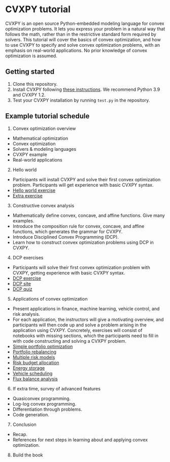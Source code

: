 # CVXPY tutorial

CVXPY is an open source Python-embedded modeling language for convex optimization problems. It lets you express your problem in a natural way that follows the math, rather than in the restrictive standard form required by solvers. This tutorial will cover the basics of convex optimization, and how to use CVXPY to specify and solve convex optimization problems, with an emphasis on real-world applications. No prior knowledge of convex optimization is assumed.

## Getting started

1. Clone this repository.
2. Install CVXPY following [these instructions](https://www.cvxpy.org/install/index.html). We recommend Python 3.9 and CVXPY 1.2. 
3. Test your CVXPY installation by running ``test.py`` in the repository.

## Example tutorial schedule

1. Convex optimization overview
* Mathematical optimization
* Convex optimization
* Solvers & modeling languages
* CVXPY example
* Real-world applications

2. Hello world
* Participants will install CVXPY and solve their first convex optimization problem. Participants will get experience
with basic CVXPY syntax.
* [Hello world exercise](https://github.com/cvxgrp/cvx_short_course/blob/master/exercises/hello_world.ipynb)
* [Extra exercise](https://github.com/cvxgrp/cvx_short_course/blob/master/exercises/Lasso.ipynb)

3. Constructive convex analysis
* Mathematically define convex, concave, and affine functions. Give many examples.
* Introduce the composition rule for convex, concave, and affine functions, which generates the grammar for
CVXPY.
* Introduce Disciplined Convex Programming (DCP).
* Learn how to construct convex optimization problems using DCP in CVXPY.

4. DCP exercises
* Participants will solve their first convex optimization problem with CVXPY, getting experience with basic CVXPY
syntax.
* [DCP exercise](https://github.com/cvxgrp/cvx_short_course/blob/master/exercises/DCP_analysis.ipynb)
* [DCP site](https://dcp.stanford.edu/)
* [DCP quiz](https://dcp.stanford.edu/quiz)

5. Applications of convex optimization
* Present applications in finance, machine learning, vehicle control, and risk analysis.
* For each application, the instructors will give a motivating overview, and participants will then code up and solve
a problem arising in the application using CVXPY. Concretely, exercises will consist of notebooks with missing
sections, which the participants need to fill in with code constructing and solving a CVXPY problem.
* [Simple portfolio optimization](https://github.com/cvxgrp/cvx_short_course/blob/master/exercises/13.3.ipynb)
* [Portfolio rebalancing](https://github.com/cvxgrp/cvx_short_course/blob/master/exercises/13.21.ipynb)
* [Multiple risk models](https://github.com/cvxgrp/cvx_short_course/blob/master/exercises/13.22.ipynb)
* [Risk budget allocation](https://github.com/cvxgrp/cvx_short_course/blob/master/exercises/13.20.ipynb)
* [Energy storage](https://github.com/cvxgrp/cvx_short_course/blob/master/exercises/16.9.ipynb)
* [Vehicle scheduling](https://github.com/cvxgrp/cvx_short_course/blob/master/exercises/3.20.ipynb)
* [Flux balance analysis](https://github.com/cvxgrp/cvx_short_course/blob/master/exercises/17.3.ipynb)

6. If extra time, survey of advanced features
* Quasiconvex programming.
* Log-log convex programming.
* Differentiation through problems.
* Code generation.

7. Conclusion
* Recap.
* References for next steps in learning about and applying convex optimization.

8. Build the book

